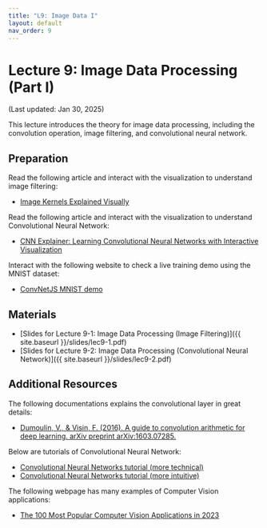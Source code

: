 ```yaml
---
title: "L9: Image Data I"
layout: default
nav_order: 9
---
```


# Lecture 9: Image Data Processing (Part I)

(Last updated: Jan 30, 2025)

This lecture introduces the theory for image data processing, including the convolution operation, image filtering, and convolutional neural network.

## Preparation

Read the following article and interact with the visualization to understand image filtering:
- [Image Kernels Explained Visually](https://setosa.io/ev/image-kernels/)

Read the following article and interact with the visualization to understand Convolutional Neural Network:
- [CNN Explainer: Learning Convolutional Neural Networks with Interactive Visualization](https://poloclub.github.io/cnn-explainer/)

Interact with the following website to check a live training demo using the MNIST dataset:
- [ConvNetJS MNIST demo](https://cs.stanford.edu/people/karpathy/convnetjs/demo/mnist.html)

## Materials

- [Slides for Lecture 9-1: Image Data Processing (Image Filtering)]({{ site.baseurl }}/slides/lec9-1.pdf)
- [Slides for Lecture 9-2: Image Data Processing (Convolutional Neural Network)]({{ site.baseurl }}/slides/lec9-2.pdf)

## Additional Resources

The following documentations explains the convolutional layer in great details:
- [Dumoulin, V., & Visin, F. (2016). A guide to convolution arithmetic for deep learning. arXiv preprint arXiv:1603.07285.](https://arxiv.org/pdf/1603.07285.pdf)

Below are tutorials of Convolutional Neural Network:
- [Convolutional Neural Networks tutorial (more technical)](https://cs231n.github.io/convolutional-networks/)
- [Convolutional Neural Networks tutorial (more intuitive)](https://hannibunny.github.io/mlbook/neuralnetworks/03ConvolutionNeuralNetworks.html)

The following webpage has many examples of Computer Vision applications:
- [The 100 Most Popular Computer Vision Applications in 2023](https://viso.ai/applications/computer-vision-applications/)